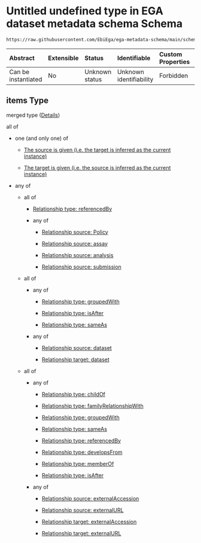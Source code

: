 # Untitled undefined type in EGA dataset metadata schema Schema

```txt
https://raw.githubusercontent.com/EbiEga/ega-metadata-schema/main/schemas/EGA.dataset.json#/properties/datasetRelationships/items
```



| Abstract            | Extensible | Status         | Identifiable            | Custom Properties | Additional Properties | Access Restrictions | Defined In                                                                     |
| :------------------ | :--------- | :------------- | :---------------------- | :---------------- | :-------------------- | :------------------ | :----------------------------------------------------------------------------- |
| Can be instantiated | No         | Unknown status | Unknown identifiability | Forbidden         | Allowed               | none                | [EGA.dataset.json\*](../../../schemas/EGA.dataset.json "open original schema") |

## items Type

merged type ([Details](ega-5-properties-dataset-relationships-items.md))

all of

* one (and only one) of

  * [The source is given (i.e. the target is inferred as the current instance)](ega-4-defs-ega-relationships-object-oneof-the-source-is-given-ie-the-target-is-inferred-as-the-current-instance.md "check type definition")

  * [The target is given (i.e. the source is inferred as the current instance)](ega-4-defs-ega-relationships-object-oneof-the-target-is-given-ie-the-source-is-inferred-as-the-current-instance.md "check type definition")

* any of

  * all of

    * [Relationship type: referencedBy](ega-4-defs-relationship-type-referencedby.md "check type definition")

    * any of

      * [Relationship source: Policy](ega-4-defs-relationship-source-policy.md "check type definition")

      * [Relationship source: assay](ega-4-defs-relationship-source-assay.md "check type definition")

      * [Relationship source: analysis](ega-4-defs-relationship-source-analysis.md "check type definition")

      * [Relationship source: submission](ega-4-defs-relationship-source-submission.md "check type definition")

  * all of

    * any of

      * [Relationship type: groupedWith](ega-4-defs-relationship-type-groupedwith.md "check type definition")

      * [Relationship type: isAfter](ega-4-defs-relationship-type-isafter.md "check type definition")

      * [Relationship type: sameAs](ega-4-defs-relationship-type-sameas.md "check type definition")

    * any of

      * [Relationship source: dataset](ega-4-defs-relationship-source-dataset.md "check type definition")

      * [Relationship target: dataset](ega-4-defs-relationship-target-dataset.md "check type definition")

  * all of

    * any of

      * [Relationship type: childOf](ega-4-defs-relationship-type-childof.md "check type definition")

      * [Relationship type: familyRelationshipWith](ega-4-defs-relationship-type-familyrelationshipwith.md "check type definition")

      * [Relationship type: groupedWith](ega-4-defs-relationship-type-groupedwith.md "check type definition")

      * [Relationship type: sameAs](ega-4-defs-relationship-type-sameas.md "check type definition")

      * [Relationship type: referencedBy](ega-4-defs-relationship-type-referencedby.md "check type definition")

      * [Relationship type: developsFrom](ega-4-defs-relationship-type-developsfrom.md "check type definition")

      * [Relationship type: memberOf](ega-4-defs-relationship-type-memberof.md "check type definition")

      * [Relationship type: isAfter](ega-4-defs-relationship-type-isafter.md "check type definition")

    * any of

      * [Relationship source: externalAccession](ega-4-defs-relationship-source-externalaccession.md "check type definition")

      * [Relationship source: externalURL](ega-4-defs-relationship-source-externalurl.md "check type definition")

      * [Relationship target: externalAccession](ega-4-defs-relationship-target-externalaccession.md "check type definition")

      * [Relationship target: externalURL](ega-4-defs-relationship-target-externalurl.md "check type definition")
